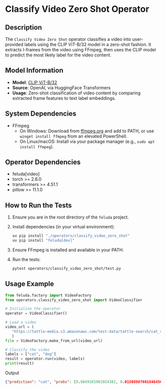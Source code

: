 # Classify Video Zero Shot Operator

## Description

The `Classify Video Zero Shot` operator classifies a video into user-provided labels using the CLIP ViT-B/32 model in a zero-shot fashion. It extracts I-frames from the video using FFmpeg, then uses the CLIP model to predict the most likely label for the video content.

## Model Information

- **Model**: [CLIP ViT-B/32](https://huggingface.co/openai/clip-vit-base-patch32)
- **Source**: OpenAI, via HuggingFace Transformers
- **Usage**: Zero-shot classification of video content by comparing extracted frame features to text label embeddings.

## System Dependencies

- FFmpeg
  - On Windows: Download from [ffmpeg.org](https://ffmpeg.org/download.html) and add to PATH, or use `winget install ffmpeg` from an elevated PowerShell.
  - On Linux/macOS: Install via your package manager (e.g., `sudo apt install ffmpeg`).

## Operator Dependencies

- feluda[video]
- torch >= 2.6.0
- transformers >= 4.51.1
- pillow >= 11.1.0

## How to Run the Tests

1. Ensure you are in the root directory of the `feluda` project.
2. Install dependencies (in your virtual environment):

   ```bash
   uv pip install "./operators/classify_video_zero_shot"
   uv pip install "feluda[dev]"
   ```

3. Ensure FFmpeg is installed and available in your PATH.
4. Run the tests:

   ```bash
   pytest operators/classify_video_zero_shot/test.py
   ```

## Usage Example

```python
from feluda.factory import VideoFactory
from operators.classify_video_zero_shot import VideoClassifier

# Initialize the operator
operator = VideoClassifier()

# Load a video
video_url = (
   "https://tattle-media.s3.amazonaws.com/test-data/tattle-search/cat_vid_2mb.mp4"
   )
file = VideoFactory.make_from_url(video_url)

# Classify the video
labels = ["cat", "dog"]
result = operator.run(video, labels)
print(result)
```

Output

```json
{"prediction": "cat", "probs": [0.9849101901054382, 0.015089876018464565]}
```
